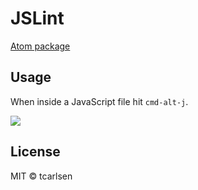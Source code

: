 # JSLint

[Atom package](https://atom.io/packages/jslint)

## Usage

When inside a JavaScript file hit `cmd-alt-j`.

![](http://note.io/1etBLCE)

## License

MIT © tcarlsen
